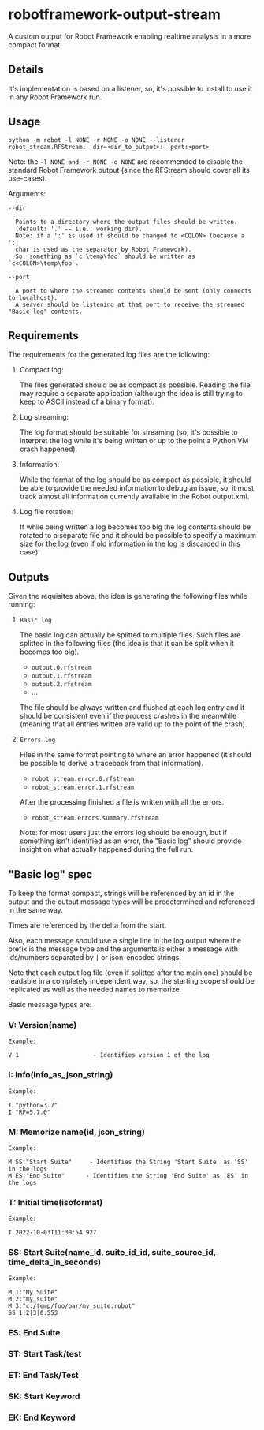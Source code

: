 # robotframework-output-stream
A custom output for Robot Framework enabling realtime analysis in a more compact format.

## Details
It's implementation is based on a listener, so, it's possible to
install to use it in any Robot Framework run.

## Usage

  `python -m robot -l NONE -r NONE -o NONE --listener robot_stream.RFStream:--dir=<dir_to_output>:--port:<port>`

  Note: the `-l NONE and -r NONE -o NONE` are recommended to disable the standard Robot Framework output (since
  the RFStream should cover all its use-cases).

  Arguments:

  `--dir`
  
      Points to a directory where the output files should be written.
      (default: '.' -- i.e.: working dir).
      Note: if a ':' is used it should be changed to <COLON> (because a ':'
      char is used as the separator by Robot Framework).
      So, something as `c:\temp\foo` should be written as `c<COLON>\temp\foo`.

  `--port`
  
      A port to where the streamed contents should be sent (only connects to localhost).
      A server should be listening at that port to receive the streamed "Basic log" contents.


## Requirements

The requirements for the generated log files are the following:

1. Compact log:

    The files generated should be as compact as possible. Reading the file
    may require a separate application (although the idea is still trying
    to keep to ASCII instead of a binary format).

2. Log streaming:

    The log format should be suitable for streaming (so, it's possible to
    interpret the log while it's being written or up to the point a 
    Python VM crash happened).

3. Information:

    While the format of the log should be as compact as possible, it should 
    be able to provide the needed information to debug an issue, so,
    it must track almost all information currently available in the Robot 
    output.xml.

4. Log file rotation:

    If while being written a log becomes too big the log contents should be
    rotated to a separate file and it should be possible to specify a maximum
    size for the log (even if old information in the log is discarded in this
    case).


## Outputs

Given the requisites above, the idea is generating the following files while running:

1. `Basic log`

    The basic log can actually be splitted to multiple files.
    Such files are splitted in the following files (the idea
    is that it can be split when it becomes too big).

    - `output.0.rfstream`
    - `output.1.rfstream`
    - `output.2.rfstream`
    - ...

    The file should be always written and flushed at each log entry and
    it should be consistent even if the process crashes in the meanwhile
    (meaning that all entries written are valid up to the point of the crash).

2. `Errors log`

    Files in the same format pointing to where an error happened (it should
    be possible to derive a traceback from that information).
    
    - `robot_stream.error.0.rfstream`
    - `robot_stream.error.1.rfstream`
    
    After the processing finished a file is written with all the errors.

    - `robot_stream.errors.summary.rfstream`

    Note: for most users just the errors log should be enough, but if something
    isn't identified as an error, the "Basic log" should provide insight on
    what actually happened during the full run.


## "Basic log" spec

To keep the format compact, strings will be referenced by an id in the 
output and the output message types will be predetermined and referenced in the 
same way.

Times are referenced by the delta from the start.

Also, each message should use a single line in the log output where the prefix
is the message type and the arguments is either a message with ids/numbers 
separated by `|` or json-encoded strings.

Note that each output log file (even if splitted after the main one) should be
readable in a completely independent way, so, the starting scope should be 
replicated as well as the needed names to memorize.

Basic message types are:

### V: Version(name)

    Example:
    
    V 1                     - Identifies version 1 of the log
    
### I: Info(info_as_json_string)

    Example:
    
    I "python=3.7"
    I "RF=5.7.0"

### M: Memorize name(id, json_string)

    Example:

    M SS:"Start Suite"     - Identifies the String 'Start Suite' as 'SS' in the logs 
    M ES:"End Suite"      - Identifies the String 'End Suite' as 'ES' in the logs
    
### T: Initial time(isoformat)

    Example:
    
    T 2022-10-03T11:30:54.927

### SS: Start Suite(name_id, suite_id_id, suite_source_id, time_delta_in_seconds)

    Example:
    
    M 1:"My Suite"
    M 2:"my_suite"
    M 3:"c:/temp/foo/bar/my_suite.robot"
    SS 1|2|3|0.553

### ES: End Suite

### ST: Start Task/test

### ET: End Task/Test

### SK: Start Keyword

### EK: End Keyword
